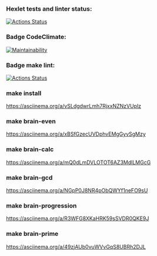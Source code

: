 ### Hexlet tests and linter status:
[![Actions Status](https://github.com/mbaray/php-project-lvl1/workflows/hexlet-check/badge.svg)](https://github.com/mbaray/php-project-lvl1/actions)
### Badge CodeClimate:
[![Maintainability](https://api.codeclimate.com/v1/badges/f925f12fdee9a08afe26/maintainability)](https://codeclimate.com/github/mbaray/php-project-lvl1/maintainability)
### Badge make lint:
[![Actions Status](https://github.com/mbaray/php-project-lvl1/workflows/lint-check/badge.svg)](https://github.com/mbaray/php-project-lvl1/actions)
### make install
https://asciinema.org/a/vSLdgdwrLmh7RjxxNZNzVUplz
### make brain-even
https://asciinema.org/a/xBSfGzecUVDphvEMgGyvSgMzy
### make brain-calc
https://asciinema.org/a/mQ0dLmDVLOTOT6AZ3MdlLMGcG
### make brain-gcd
https://asciinema.org/a/NGpP0J8NR4pObQWYf1neFO9sU
### make brain-progression
https://asciinema.org/a/R3WFG8XKaHRK59sSVDR0QKE9J
### make brain-prime
https://asciinema.org/a/49zjAUb0vuWVvGqS8UBRh2DJL
